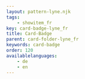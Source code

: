 ```yaml
---
layout: pattern-lyne.njk
tags: 
    - showitem_fr
key: card-badge-lyne_fr
title: Card-Badge
parent: card-folder-lyne_fr
keywords: card-badge
order: 120
availablelanguages: 
    - de
    - en
---
```

